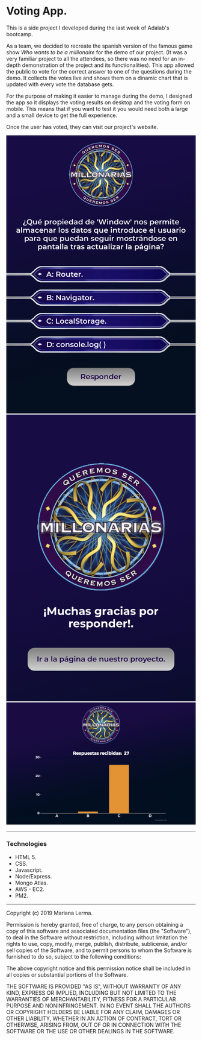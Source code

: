 
# Voting App.

This is a side project I developed during the last week of Adalab's bootcamp. 

As a team, we decided to recreate the spanish version of the famous game show *Who wants to be a millionaire* for the demo of our project. (It was a very familiar project to all the attendees, so there was no need for an in-depth demonstration of the project and its functionalities).
This app allowed the public to vote for the correct answer to one of the questions during the demo. It collects the votes live and shows them on a dinamic chart that is updated with every vote the database gets.

For the purpose of making it easier to manage during the demo, I designed the app so it displays the voting results on desktop and the voting form on mobile. This means that if you want to test it you would need both a large and a small device to get the full experience.

Once the user has voted, they can visit our project's website.

![VA-mobile](VA-mobile.jpg)
![VA-modal](VA-modal.jpg)
![VA-desktop](VA-desktop.png)

----

### Technologies

* HTML 5.
* CSS.
* Javascript.
* Node/Express.
* Mongo Atlas.
* AWS - EC2.
* PM2.

----

Copyright (c) 2019 Mariana Lerma.

Permission is hereby granted, free of charge, to any person obtaining a copy
of this software and associated documentation files (the "Software"), to deal
in the Software without restriction, including without limitation the rights
to use, copy, modify, merge, publish, distribute, sublicense, and/or sell
copies of the Software, and to permit persons to whom the Software is
furnished to do so, subject to the following conditions:

The above copyright notice and this permission notice shall be included in all
copies or substantial portions of the Software.

THE SOFTWARE IS PROVIDED "AS IS", WITHOUT WARRANTY OF ANY KIND, EXPRESS OR
IMPLIED, INCLUDING BUT NOT LIMITED TO THE WARRANTIES OF MERCHANTABILITY,
FITNESS FOR A PARTICULAR PURPOSE AND NONINFRINGEMENT. IN NO EVENT SHALL THE
AUTHORS OR COPYRIGHT HOLDERS BE LIABLE FOR ANY CLAIM, DAMAGES OR OTHER
LIABILITY, WHETHER IN AN ACTION OF CONTRACT, TORT OR OTHERWISE, ARISING FROM,
OUT OF OR IN CONNECTION WITH THE SOFTWARE OR THE USE OR OTHER DEALINGS IN THE
SOFTWARE.
